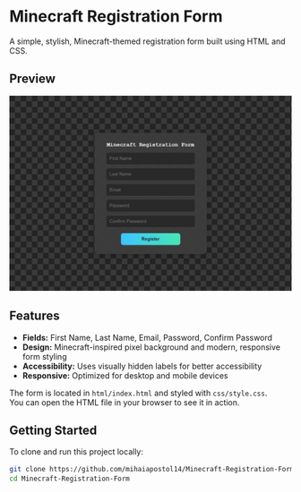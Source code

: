 # Minecraft Registration Form

A simple, stylish, Minecraft-themed registration form built using HTML and CSS.


## Preview
![Minecraft Registration Form Preview](https://github.com/mihaiapostol14/Minecraft-Registration-Form/blob/34ccfa7ab41ce883d5cae143e26369320c612655/assets/preview.png)

## Features

- **Fields:** First Name, Last Name, Email, Password, Confirm Password
- **Design:** Minecraft-inspired pixel background and modern, responsive form styling
- **Accessibility:** Uses visually hidden labels for better accessibility
- **Responsive:** Optimized for desktop and mobile devices


The form is located in `html/index.html` and styled with `css/style.css`.  
You can open the HTML file in your browser to see it in action.

## Getting Started

To clone and run this project locally:

```bash
git clone https://github.com/mihaiapostol14/Minecraft-Registration-Form.git
cd Minecraft-Registration-Form
```
